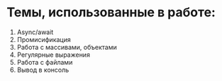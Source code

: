 # Темы, использованные в работе: 
1. Async/await
2. Промисификация
3. Работа с массивами, объектами
4. Регулярные выражения
5. Работа с файлами
6. Вывод в консоль
